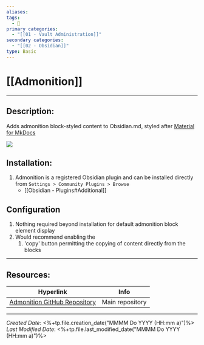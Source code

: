 ```yaml
---
aliases: 
tags:
  - 📝
primary categories:
  - "[[01 - Vault Administration]]"
secondary categories:
  - "[[02 - Obsidian]]"
type: Basic
---
```

# [[Admonition]]  
***

## Description:

Adds admonition block-styled content to Obsidian.md, styled after [Material for MkDocs](https://squidfunk.github.io/mkdocs-material/reference/admonitions/)

![](https://raw.githubusercontent.com/javalent/admonitions/master/publish/gifs/all.gif)

## Installation:

1. Admonition is a registered Obsidian plugin and can be installed directly from `Settings > Community Plugins > Browse`
	* [[Obsidian - Plugins#Additional]]

## Configuration
1. Nothing required beyond installation for default admonition block element display
2. Would recommend enabling the 
	1. 'copy' button permitting the copying of content directly from the blocks 
	
___

## Resources:

| Hyperlink                                                                           | Info            |
| ----------------------------------------------------------------------------------- | --------------- |
| [Admonition GitHub Repository](https://github.com/valentine195/obsidian-admonition) | Main repository |

***

*Created Date*: <%+tp.file.creation_date("MMMM Do YYYY (HH:mm a)")%>  
*Last Modified Date*: <%+tp.file.last_modified_date("MMMM Do YYYY (HH:mm a)")%>

